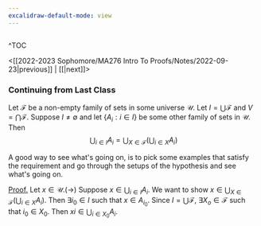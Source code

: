 ```yaml
---
excalidraw-default-mode: view
---
```



```toc

```

^TOC

<[[2022-2023 Sophomore/MA276 Intro To Proofs/Notes/2022-09-23|previous]] | [[|next]]>


### Continuing from Last Class

Let $\mathcal{F}$ be a non-empty family of sets in some universe $\mathcal{U}$. Let $I=\bigcup\mathcal{F}$ and $V = \bigcap\mathcal{F}$. Suppose $I\neq\emptyset$ and let $\{A_i : i\in I\}$ be some other family of sets in $\mathcal{U}$. Then 
$$\bigcup_{i\in I}A_i = \bigcup_{X\in\mathcal{F}}(\bigcup_{i\in X}A_i)$$

A good way to see what's going on, is to pick some examples that satisfy the requirement and go through the setups of the hypothesis and see what's going on.

<u>Proof.</u> Let $x\in\mathcal{U}$.$(\to)$ Suppose $x\in \bigcup_{i\in I}A_i$. We want to show $x\in\bigcup_{X\in\mathcal{F}}(\bigcup_{i\in X}A_i)$. Then $\exists i_0 \in I$ such that $x \in A_{i_0}$. Since $I=\bigcup\mathcal{F}$, $\exists X_o\in\mathcal{F}$ such that $i_0 \in X_0$. Then $xi\in \bigcup_{i\in X_0}A_i$.